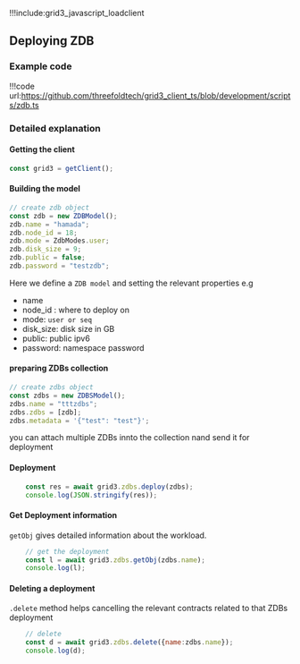 !!!include:grid3_javascript_loadclient

## Deploying ZDB

### Example code

!!!code url:https://github.com/threefoldtech/grid3_client_ts/blob/development/scripts/zdb.ts


### Detailed explanation

#### Getting the client

```javascript
const grid3 = getClient();
```

#### Building the model

```javascript
// create zdb object
const zdb = new ZDBModel();
zdb.name = "hamada";
zdb.node_id = 18;
zdb.mode = ZdbModes.user;
zdb.disk_size = 9;
zdb.public = false;
zdb.password = "testzdb";
```

Here we define a `ZDB model` and setting the relevant properties e.g 
- name
- node_id : where to deploy on
- mode: `user or seq`
- disk_size: disk size in GB
- public: public ipv6
- password: namespace password


#### preparing ZDBs collection
```javascript
// create zdbs object
const zdbs = new ZDBSModel();
zdbs.name = "tttzdbs";
zdbs.zdbs = [zdb];
zdbs.metadata = '{"test": "test"}';

```
you can attach multiple ZDBs innto the collection nand send it for deployment



#### Deployment


```javascript
    const res = await grid3.zdbs.deploy(zdbs);
    console.log(JSON.stringify(res));
```


#### Get Deployment information

`getObj` gives detailed information about the workload.
```javascript
    // get the deployment
    const l = await grid3.zdbs.getObj(zdbs.name);
    console.log(l);
```


#### Deleting a deployment

`.delete` method helps cancelling the relevant contracts related to that ZDBs deployment
```javascript
    // delete
    const d = await grid3.zdbs.delete({name:zdbs.name});
    console.log(d);
```
